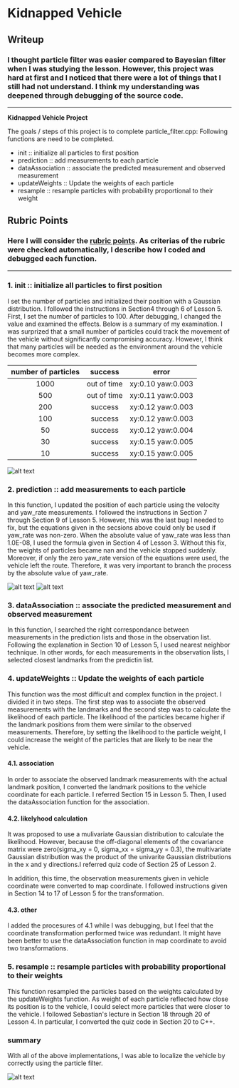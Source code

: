 # **Kidnapped Vehicle**

## Writeup

### I thought particle filter was easier compared to Bayesian filter when I was studying the lesson. However, this project was hard at first and I noticed that there were a lot of things that I still had not understand. I think my understanding was deepened through debugging of the source code.

---

**Kidnapped Vehicle Project**

The goals / steps of this project is to complete particle_filter.cpp:
Following functions are need to be completed.
* init :: initialize all particles to first position
* prediction :: add measurements to each particle
* dataAssociation :: associate the predicted measurement and observed measurement
* updateWeights :: Update the weights of each particle
* resample :: resample particles with probability proportional to their weight


[//]: # (Image References)

[image1]: ./writeup/1_init_01.jpg "out of time error"
[image2]: ./writeup/2_pred_01.jpg "vehicle stopped"
[image3]: ./writeup/2_pred_02.jpg "vehicle move away"
[image4]: ./writeup/6_success_01.jpg "successfully finished"

## Rubric Points
### Here I will consider the [rubric points](https://review.udacity.com/#!/rubrics/747/view). As criterias of the rubric were checked automatically, I describe how I coded and debugged each function.  

---
### 1. init :: initialize all particles to first position

I set the number of particles and initialized their position with a Gaussian distribution. I followed the instructions in Section4 through 6 of Lesson 5.
First, I set the number of particles to 100. After debugging, I changed the value and examined the effects.
Below is a summary of my examination. I was surprized that a small number of particles could track the movement of the vehicle without significantly compromising accuracy. However, I think that many particles will be needed as the environment around the vehicle becomes more complex.  

|  number of particles |   success   |     error         |
|:--------------------:|:-----------:|:-----------------:|
|         1000         | out of time | xy:0.10 yaw:0.003 |
|          500         | out of time | xy:0.11 yaw:0.003 |
|          200         |   success   | xy:0.12 yaw:0.003 |
|          100         |   success   | xy:0.12 yaw:0.003 |
|           50         |   success   | xy:0.12 yaw:0.004 |
|           30         |   success   | xy:0.15 yaw:0.005 |
|           10         |   success   | xy:0.15 yaw:0.005 |

![alt text][image1]

### 2. prediction :: add measurements to each particle
In this function, I updated the position of each particle using the velocity and yaw_rate measurements. I followed the instructions in Section 7 through Section 9 of Lesson 5.
However, this was the last bug I needed to fix, but the equations given in the secsions above could only be used if yaw_rate was non-zero. When the absolute value of yaw_rate was less than 1.0E-08, I used the formula given in Section 4 of Lesson 3. Without this fix, the weights of particles became nan and the vehicle stopped suddenly. Moreover, if only the zero yaw_rate version of the equations were used, the vehicle left the route. Therefore, it was very important to branch the process by the absolute value of yaw_rate.

![alt text][image2]
![alt text][image3]

### 3. dataAssociation :: associate the predicted measurement and observed measurement
In this function, I searched the right correspondance between measurements in the prediction lists and those in the observation list. Following the explanation in Section 10 of Lesson 5, I used nearest neighbor technique. In other words, for each measurements in the observation lists, I selected closest landmarks from the predictin list.

### 4. updateWeights :: Update the weights of each particle
This function was the most difficult and complex function in the project. I divided it in two steps. The first step was to associate the observed measurements with the landmarks and the second step was to calculate the  likelihood of each particle. The likelihood of the particles became higher if the landmark positions from them were similar to the observed measurements. Therefore, by setting the likelihood to the particle weight, I could increase the weight of the particles that are likely to be near the vehicle.

#### 4.1. association
In order to associate the observed landmark measurements with the actual landmark position, I converted the landmark positions to the vehicle coordinate for each particle. I referred Section 15 in Lesson 5. Then, I used the dataAssociation function for the association.

#### 4.2. likelyhood calculation
It was proposed to use a mulivariate Gaussian distribution to calculate the likelihood. However, because the off-diagonal elements of the covariance matrix were zero(sigma_xy = 0, sigma_xx = sigma_yy = 0.3), the multivariate Gaussian distribution was the product of the univarite Gaussian distributions in the x and y directions.I referred quiz code of Section 25 of Lesson 2.

In addition, this time, the observation measurements given in vehicle coordinate were converted to map coordinate. I followed instructions given in Section 14 to 17 of Lesson 5 for the transformation.

#### 4.3. other
I added the procesures of 4.1 while I was debugging, but I feel that the coordinate transformation performed twice was redundant. It might have been better to use the dataAssociation function in map coordinate to avoid two transformations.

### 5. resample :: resample particles with probability proportional to their weights
This function resampled the particles based on the weights calculated by the updateWeights function. As weight of each particle reflected how close its position is to the vehicle, I could select more particles that were closer to the vehicle. I followed Sebastian's lecture in Section 18 through 20 of Lesson 4. In particular, I converted the quiz code in Section 20 to C++.

### summary
With all of the above implementations, I was able to localize the vehicle by correctly using the particle  filter.

![alt text][image4]
